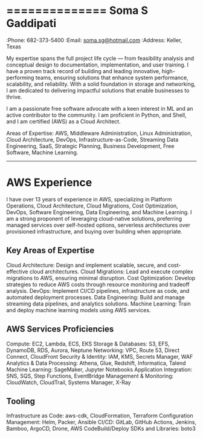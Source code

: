 ==============
Soma S Gaddipati
==============


:Phone:   682-373-5400
:Email:   soma.sg@hotmail.com
:Address: Keller, Texas

My expertise spans the full project life cycle — from feasibility analysis and conceptual design to documentation, implementation, and user training. I have a proven track record of building and leading innovative, high-performing teams, ensuring solutions that enhance system performance, scalability, and reliability. With a solid foundation in storage and networking, I am dedicated to delivering impactful solutions that enable businesses to thrive.

I am a passionate free software advocate with a keen interest in ML and an active contributor to the community. I am proficient in Python, and Shell, and I am certified (AWS) as a Cloud Architect.

Areas of Expertise: AWS, Middleware Administration, Linux Administration, Cloud Architecture, DevOps, Infrastructure-as-Code, Streaming Data Engineering, SaaS, Strategic Planning, Business Development, Free Software, Machine Learning.

----------------------------------

AWS Experience
==============

I have over 13 years of experience in AWS, specializing in Platform Operations, Cloud Architecture, Cloud Migrations, Cost Optimization, DevOps, Software Engineering, Data Engineering, and Machine Learning. I am a strong proponent of leveraging cloud-native solutions, preferring managed services over self-hosted options, serverless architectures over provisioned infrastructure, and buying over building when appropriate.

Key Areas of Expertise
----------------------

Cloud Architecture: Design and implement scalable, secure, and cost-effective cloud architectures.
Cloud Migrations: Lead and execute complex migrations to AWS, ensuring minimal disruption.
Cost Optimization: Develop strategies to reduce AWS costs through resource monitoring and tradeoff analysis.
DevOps: Implement CI/CD pipelines, infrastructure as code, and automated deployment processes.
Data Engineering: Build and manage streaming data pipelines, and analytics solutions.
Machine Learning: Train and deploy machine learning models using AWS services.


AWS Services Proficiencies
--------------------------

Compute: EC2, Lambda, ECS, EKS
Storage & Databases: S3, EFS, DynamoDB, RDS, Aurora, Neptune
Networking: VPC, Route 53, Direct Connect, CloudFront
Security & Identity: IAM, KMS, Secrets Manager, WAF
Analytics & Data Processing: Athena, Glue, Redshift, Informatica, Talend
Machine Learning: SageMaker, Jupyter Notebooks
Application Integration: SNS, SQS, Step Functions, EventBridge
Management & Monitoring: CloudWatch, CloudTrail, Systems Manager, X-Ray

Tooling
-------

Infrastructure as Code: aws-cdk, CloudFormation, Terraform
Configuration Management: Helm, Packer, Ansible
CI/CD: GitLab, GitHub Actions, Jenkins, Bamboo, ArgoCD, Drone, AWS CodeBuild/Deploy
SDKs and Libraries: boto3

